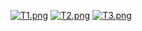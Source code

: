[![T1.png](https://i.postimg.cc/GtZmRbCT/T1.png)](https://postimg.cc/gLHWqFrG)
[![T2.png](https://i.postimg.cc/qBYRyx3B/T2.png)](https://postimg.cc/vDrbd9hC)
[![T3.png](https://i.postimg.cc/DyXzg4rr/T3.png)](https://postimg.cc/sv3yfX0x)
